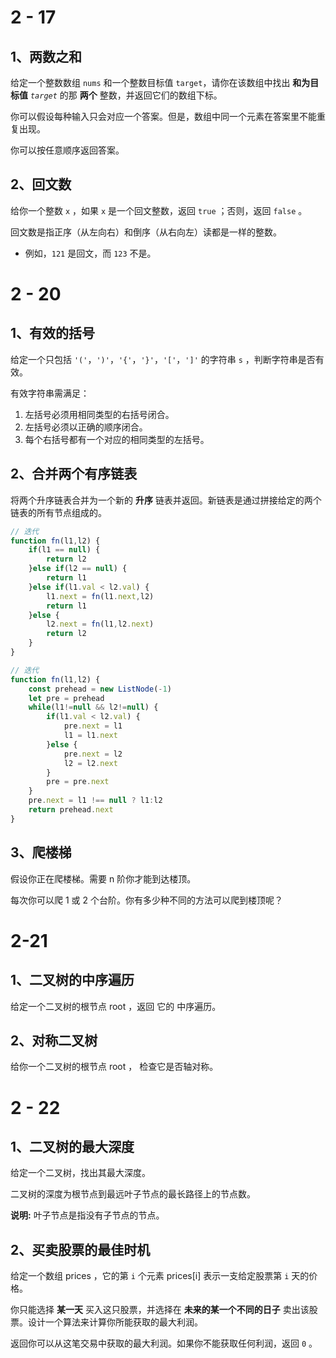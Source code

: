 # 2 - 17

## 1、两数之和

给定一个整数数组 `nums` 和一个整数目标值 `target`，请你在该数组中找出 **和为目标值** *`target`* 的那 **两个** 整数，并返回它们的数组下标。

你可以假设每种输入只会对应一个答案。但是，数组中同一个元素在答案里不能重复出现。

你可以按任意顺序返回答案。

## 2、回文数

给你一个整数 `x` ，如果 `x` 是一个回文整数，返回 `true` ；否则，返回 `false` 。

回文数是指正序（从左向右）和倒序（从右向左）读都是一样的整数。

- 例如，`121` 是回文，而 `123` 不是。

# 2 - 20

## 1、有效的括号

给定一个只包括 `'('`，`')'`，`'{'`，`'}'`，`'['`，`']'` 的字符串 `s` ，判断字符串是否有效。

有效字符串需满足：

1. 左括号必须用相同类型的右括号闭合。
2. 左括号必须以正确的顺序闭合。
3. 每个右括号都有一个对应的相同类型的左括号。

## 2、合并两个有序链表

将两个升序链表合并为一个新的 **升序** 链表并返回。新链表是通过拼接给定的两个链表的所有节点组成的。 

```js
// 迭代
function fn(l1,l2) {
    if(l1 == null) {
        return l2
    }else if(l2 == null) {
        return l1
    }else if(l1.val < l2.val) {
        l1.next = fn(l1.next,l2)
        return l1
    }else {
        l2.next = fn(l1,l2.next)
        return l2
    }
}

// 迭代
function fn(l1,l2) {
    const prehead = new ListNode(-1)
    let pre = prehead
    while(l1!=null && l2!=null) {
        if(l1.val < l2.val) {
            pre.next = l1
            l1 = l1.next
        }else {
            pre.next = l2
            l2 = l2.next
        }
        pre = pre.next
    }
    pre.next = l1 !== null ? l1:l2
    return prehead.next
}
```



## 3、爬楼梯

假设你正在爬楼梯。需要 n 阶你才能到达楼顶。

每次你可以爬 1 或 2 个台阶。你有多少种不同的方法可以爬到楼顶呢？

# 2-21

## 1、二叉树的中序遍历

给定一个二叉树的根节点 root ，返回 它的 中序遍历。

## 2、对称二叉树

给你一个二叉树的根节点 root ， 检查它是否轴对称。

# 2 - 22

## 1、二叉树的最大深度

给定一个二叉树，找出其最大深度。

二叉树的深度为根节点到最远叶子节点的最长路径上的节点数。

**说明:** 叶子节点是指没有子节点的节点。

## 2、买卖股票的最佳时机

给定一个数组 prices ，它的第 `i` 个元素 prices[i] 表示一支给定股票第 `i` 天的价格。

你只能选择 **某一天** 买入这只股票，并选择在 **未来的某一个不同的日子** 卖出该股票。设计一个算法来计算你所能获取的最大利润。

返回你可以从这笔交易中获取的最大利润。如果你不能获取任何利润，返回 `0` 。
